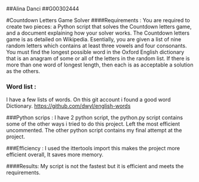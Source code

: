 ##Alina Danci
##G00302444

#Countdown Letters Game Solver
####Requirements :
You are required to create two pieces: a Python script that solves the Countdown letters game, and a document explaining how your solver works. The Countdown letters game is as detailed on Wikipedia. Esentially, you are given a list of nine random letters which contains at least three vowels and four consonants. You must find the longest possible word in the Oxford English dictionary that is an anagram of some or all of the letters in the random list. If there is more than one word of longest length, then each is as acceptable a solution as the others.

### Word list :
I have a few lists of words.
On this git account i found a good word Dictionary.
https://github.com/dwyl/english-words

###Python scrips :
I have 2 python script, the python.py script contains some of the other ways i tried to do this project. Left the most efficient uncommented.
The other python script contains my final attempt at the project. 

###Efficiency :
I used the ittertools import this makes the project more efficient overall, It saves more memory.

####Results:
My script is not the fastest but it is efficient and meets the requirements. 
